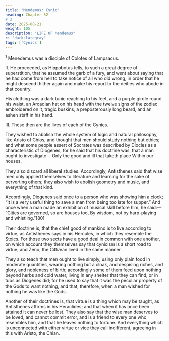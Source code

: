 ```yaml
---
title: "Mendemus: Cynic"
heading: Chapter 52
# 3
date: 2025-08-21
weight: 105
description: "LIFE OF Mendemus"
c: "darkslategray"
tags: ['Cynics']
---
```



<sup>1</sup> Menedemus was a disciple of Colotes of Lampsacus.

II. He proceeded, as Hippobotus tells, to such a great degree of superstition, that he assumed the garb of a fury, and went about saying that he had come from hell to take notice of all who did wrong, in order that he might descend thither again and make his report to the deities who abode in that country. 

His clothing was a dark tunic reaching to his feet, and a purple girdle round his waist, an Arcadian hat on his head with the twelve signs of the zodiac embroidered on it, tragic buskins, a preposterously long beard, and an ashen staff in his hand.


III. These then are the lives of each of the Cynics.

<!-- ; and we shall also subjoin some of the doctrines which they all held in common, if indeed it is not an abuse of language to call that a sect of philosophy at all, instead of, as some contend it should be termed, a mere system of life. -->

They wished to abolish the whole system of logic and natural philosophy, like Aristo of Chios, and thought that men should study nothing but ethics; and what some people assert of Socrates was described by Diocles as a characteristic of Diogenes, for he said that his doctrine was, that a man ought to investigate—
Only the good and ill that taketh place
Within our houses.

They also discard all liberal studies. Accordingly, Antisthenes said that wise men only applied themselves to literature and learning for the sake of perverting others; they also wish to abolish geometry and music, and everything of that kind. 

Accordingly, Diogenes said once to a person who was showing him a clock; “It is a very useful thing to save a man from being too late for supper.” And once when a man made an exhibition of musical skill before him, he said:—
“Cities are governed, so are houses too,
By wisdom, not by harp-playing and whistling.”[80]

Their doctrine is, that the chief good of mankind is to live according to virtue, as Antisthenes says in his Hercules, in which they resemble the Stoics. For those two sects have a good deal in common with one another, on which account they themselves say that cynicism is a short road to virtue; and Zeno, the Cittiæan lived in the same manner.

They also teach that men ought to live simply, using only plain food in moderate quantities, wearing nothing but a cloak, and despising riches, and glory, and nobleness of birth; accordingly some of them feed upon nothing beyond herbs and cold water, living in any shelter that they can find, or in tubs as Diogenes did; for he used to say that it was the peculiar property of the Gods to want nothing, and that, therefore, when a man wished for nothing he was like the Gods.

Another of their doctrines is, that virtue is a thing which may be taught, as Antisthenes affirms in his Heraclides; and that when it has once been attained it can never be lost. They also say that the wise man deserves to be loved, and cannot commit error, and is a friend to every one who resembles him, and that he leaves nothing to fortune. And everything which is unconnected with either virtue or vice they call indifferent, agreeing in this with Aristo, the Chian.

<!-- These then were the Cynics; and now we must pass on to the Stoics, of which sect the founder was Zeno, who had been a disciple of Crates. -->

